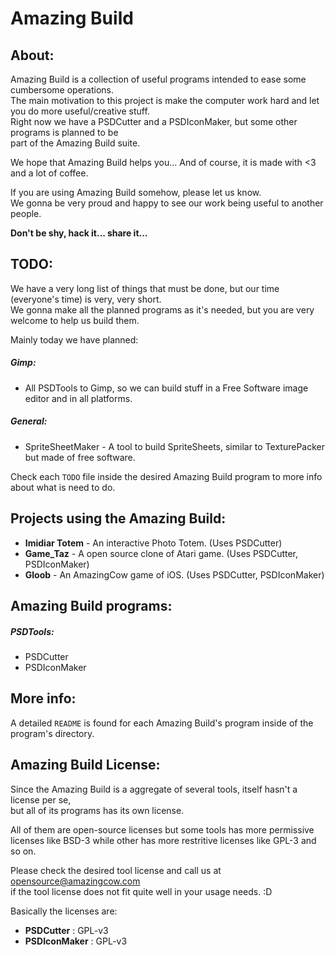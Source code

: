 # Amazing Build

## About:

Amazing Build is a collection of useful programs intended to ease some cumbersome operations.   
The main motivation to this project is make the computer work hard and
let you do more useful/creative stuff.   
Right now we have a PSDCutter and a PSDIconMaker, but some other programs is planned to be  
part of the Amazing Build suite.

We hope that Amazing Build helps you...
And of course, it is made with <3 and a lot of coffee.

If you are using Amazing Build somehow, please let us know.   
We gonna be very proud and happy to see our work being useful to another people.

**Don't be shy, hack it... share it...** 

## TODO:

We have a very long list of things that must be done, but our time (everyone's time)
is very, very short.    
We gonna make all the planned programs as it's needed, but you
are very welcome to help us build them.

Mainly today we have planned:

##### Gimp:

* All PSDTools to Gimp, so we can build stuff in a Free Software image editor 
and in all platforms.

##### General: 

* SpriteSheetMaker - A tool to build SpriteSheets, similar to TexturePacker but
made of free software.

Check each ```TODO``` file inside the desired Amazing Build program to more info
about what is need to do.

## Projects using the Amazing Build:

* **Imidiar Totem** - An interactive Photo Totem. (Uses PSDCutter)
* **Game_Taz** - A open source clone of Atari game. (Uses PSDCutter, PSDIconMaker)
* **Gloob** - An AmazingCow game of iOS. (Uses PSDCutter, PSDIconMaker)


## Amazing Build programs:

##### PSDTools: 
* PSDCutter
* PSDIconMaker

## More info:

A detailed ```README``` is found for each Amazing Build's program inside of 
the program's directory. 


## Amazing Build License:

Since the Amazing Build is a aggregate of several tools, itself hasn't a license per se,   
but all of its programs has its own license.   

All of them are open-source licenses but some tools has more permissive    
licenses like BSD-3 while other has more restritive licenses like GPL-3 and so on.

Please check the desired tool license and call us at
[opensource@amazingcow.com](opensource@amazingcow.com)    
if the tool license does not fit quite well in your usage needs. :D

Basically the licenses are:

* **PSDCutter** : GPL-v3
* **PSDIconMaker** : GPL-v3

